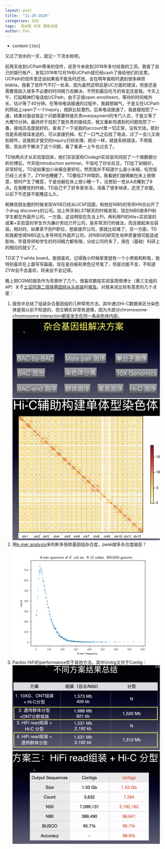```yaml
---
layout: post
title:  "11-20-2020"
categories: 日记
tags:  流水账 中文 报告总结
author: Pan
---
```


* content
{:toc}

又过了划水的一天，就记一下流水账吧。

前两天收到UCPath寄来的信件，说至今未收到2019年多付给我的工资。我查了自己的银行账户，发现2019年12月19号UCPath就已经cash了我给他们的支票。UCPath的信件里还说如果我不能及时还钱，会在明年报税时遇到很多麻烦blabla。我看了信件气不打一处来，因为虽然这明显是UC方面的错误，但是还是需要我投入很多不必要的时间精力去解决，不然到最后吃亏的肯定还是我。今天上午，打起精神打电话给UCPath，由于正值open enrollment，等待的时间格外长，估计等了40分钟。在等待电话接通的过程中，我越想越气，于是又在UCPath的网站上open了一个inquiry，措辞比较激烈。后来电话接通了，我直接抱怨了一通，结果对面说我这个问题需要转接负责overpayment的专门人员，于是又等了大概15分钟。最终终于找到了能负责的接线员，我又重新将遇到的问题抱怨了一番，接线员态度挺好的，查询了一下说我的account里一切正常，没有欠钱，那封信是系统错误发送的，可以直接扔掉。松了一口气之后挂了电话，过了一会儿又收到邮件，说我刚才提交的inquiry已经处理，结论一样，就是系统错误，不用我管。至此终于解决了这个问题，看了看表一上午也过去了。





TD快两点才从实验室回来，她们实验室和Clodagh实验室共同招了一个做数据分析的博后，今天给introduction seminar。午饭吃了炒长豇豆，TD加了剁椒炒，非常好吃，TD说如果加小米椒会更好吃，然而我并不知道什么是小米椒。吃完饭已经三点多了，ZYW也睡醒了，TD要给ZYW喂奶，我看她们娘俩躺在床上很惬意，顿时产生了睡意，于是也躺在床上想小睡一下，没想到一觉从4点睡到了8点。在我睡觉的时候，TD自己干了好多家务活，消毒了很多快递，还洗了衣服。以后下午还是不能睡这么久。

刷微信朋友圈的时候发现WXB已经从UCSF回国，和他在NIBS的导师HN合伙开了个drug discovery的公司。加上昨天和LST聊天的时候发现，现在NIBS很多PI和学生都在外面开公司。一方面，这说明现在先当上PI，再利用PI的title+实验室的成果+实验室的学生作为廉价劳动力开公司，是非常流行的做法，而且做起来也容易。相对的，如果拿不到PI职位，想直接开公司，那就比较难了。另一方面，TD和我都觉得NIBS这么多导师在外面开公司，对NIBS的研究生培养质量很可能造成影响，毕竟导师和学生的时间精力都有限，分给公司的多了，用在（基础）科研上的相应的就少了。

TD买了个white board，我很喜欢。记得我小时候家里就有一个小黑板和粉笔，我特别喜欢在上面写写画画。现在是白板和黑色记号笔了，但是功能不变，不知道ZYW会不会喜欢，将来会不会记得。

晚上把CGM的报告作为背景听了几个。很喜欢鹏程实验室周倩博士（黄三文组的AP）关于[土豆同源二倍体基因组从头组装](https://www.nature.com/articles/s41588-020-0699-x)的[报告](https://www.bilibili.com/video/BV1SK411G7zC)。对我来说比较有意思的几个点是：
1. 报告中总结了组装杂合基因组的几种常用方法。其中通过Hi-C数据来区分染色体是我以前不知道的，但又确实非常有道理，因为大部分chromosome-chromosome interaction都是发生在同一条染色体内部。
![](/images/2020-11-21_CGM_bilibili_1.png) ![](/images/2020-11-21_CGM_bilibili_2.png)
2. 用[k-mer analysis](http://compbiolwiki.plos.org/wiki/K-mer)来判断多倍体基因组杂合度，peak越多杂合度越高？
 ![](/images/864px-E._coli_8-mer_spectrum.svg.png)
3. Pacbio HiFi的performance优于其他方法，其中Unitig又优于Contig：
![](/images/2020-11-21_CGM_bilibili_3.png) ![](/images/2020-11-21_CGM_bilibili_4.png)
